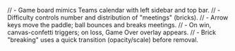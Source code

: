 // - Game board mimics Teams calendar with left sidebar and top bar.
// - Difficulty controls number and distribution of "meetings" (bricks).
// - Arrow keys move the paddle; ball bounces and breaks meetings.
// - On win, canvas-confetti triggers; on loss, Game Over overlay appears.
// - Brick "breaking" uses a quick transition (opacity/scale) before removal.
